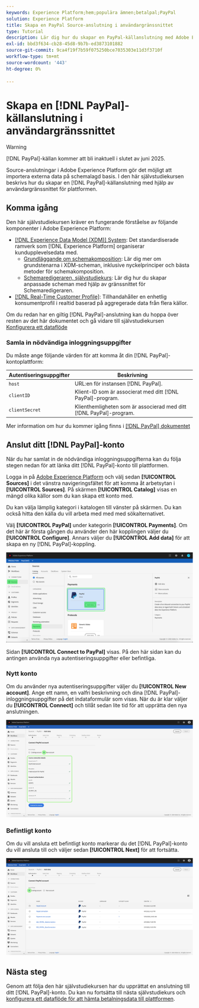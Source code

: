```yaml
---
keywords: Experience Platform;hem;populära ämnen;betalpal;PayPal
solution: Experience Platform
title: Skapa en PayPal Source-anslutning i användargränssnittet
type: Tutorial
description: Lär dig hur du skapar en PayPal-källanslutning med Adobe Experience Platform-gränssnittet.
exl-id: bbd3f634-cb28-45d8-9b7b-ed3873101882
source-git-commit: 9ca4f19f7b59f075250bce7035303e11d3f3710f
workflow-type: tm+mt
source-wordcount: '443'
ht-degree: 0%

---
```


# Skapa en [!DNL PayPal]-källanslutning i användargränssnittet

>[!WARNING]
>
>[!DNL PayPal]-källan kommer att bli inaktuell i slutet av juni 2025.

Source-anslutningar i Adobe Experience Platform gör det möjligt att importera externa data på schemalagd basis. I den här självstudiekursen beskrivs hur du skapar en [!DNL PayPal]-källanslutning med hjälp av användargränssnittet för plattformen.

## Komma igång

Den här självstudiekursen kräver en fungerande förståelse av följande komponenter i Adobe Experience Platform:

* [[!DNL Experience Data Model (XDM)] System](../../../../../xdm/home.md): Det standardiserade ramverk som [!DNL Experience Platform] organiserar kundupplevelsedata med.
   * [Grundläggande om schemakomposition](../../../../../xdm/schema/composition.md): Lär dig mer om grundstenarna i XDM-scheman, inklusive nyckelprinciper och bästa metoder för schemakomposition.
   * [Schemaredigeraren, självstudiekurs](../../../../../xdm/tutorials/create-schema-ui.md): Lär dig hur du skapar anpassade scheman med hjälp av gränssnittet för Schemaredigeraren.
* [[!DNL Real-Time Customer Profile]](../../../../../profile/home.md): Tillhandahåller en enhetlig konsumentprofil i realtid baserad på aggregerade data från flera källor.

Om du redan har en giltig [!DNL PayPal]-anslutning kan du hoppa över resten av det här dokumentet och gå vidare till självstudiekursen [Konfigurera ett dataflöde](../../dataflow/payments.md)

### Samla in nödvändiga inloggningsuppgifter

Du måste ange följande värden för att komma åt din [!DNL PayPal]-kontoplattform:

| Autentiseringsuppgifter | Beskrivning |
| ---------- | ----------- |
| `host` | URL:en för instansen [!DNL PayPal]. |
| `clientID` | Klient-ID som är associerat med ditt [!DNL PayPal]-program. |
| `clientSecret` | Klienthemligheten som är associerad med ditt [!DNL PayPal]-program. |

Mer information om hur du kommer igång finns i [[!DNL PayPal] dokumentet](https://developer.paypal.com/docs/api/overview/#get-credentials)

## Anslut ditt [!DNL PayPal]-konto

När du har samlat in de nödvändiga inloggningsuppgifterna kan du följa stegen nedan för att länka ditt [!DNL PayPal]-konto till plattformen.

Logga in på [Adobe Experience Platform](https://platform.adobe.com) och välj sedan **[!UICONTROL Sources]** i det vänstra navigeringsfältet för att komma åt arbetsytan i **[!UICONTROL Sources]**. På skärmen **[!UICONTROL Catalog]** visas en mängd olika källor som du kan skapa ett konto med.

Du kan välja lämplig kategori i katalogen till vänster på skärmen. Du kan också hitta den källa du vill arbeta med med med sökalternativet.

Välj **[!UICONTROL PayPal]** under kategorin **[!UICONTROL Payments]**. Om det här är första gången du använder den här kopplingen väljer du **[!UICONTROL Configure]**. Annars väljer du **[!UICONTROL Add data]** för att skapa en ny [!DNL PayPal]-koppling.

![katalog](../../../../images/tutorials/create/paypal/catalog.png)

Sidan **[!UICONTROL Connect to PayPal]** visas. På den här sidan kan du antingen använda nya autentiseringsuppgifter eller befintliga.

### Nytt konto

Om du använder nya autentiseringsuppgifter väljer du **[!UICONTROL New account]**. Ange ett namn, en valfri beskrivning och dina [!DNL PayPal]-inloggningsuppgifter på det indataformulär som visas. När du är klar väljer du **[!UICONTROL Connect]** och tillåt sedan lite tid för att upprätta den nya anslutningen.

![anslut](../../../../images/tutorials/create/paypal/connect.png)

### Befintligt konto

Om du vill ansluta ett befintligt konto markerar du det [!DNL PayPal]-konto du vill ansluta till och väljer sedan **[!UICONTROL Next]** för att fortsätta.

![befintlig](../../../../images/tutorials/create/paypal/existing.png)

## Nästa steg

Genom att följa den här självstudiekursen har du upprättat en anslutning till ditt [!DNL PayPal]-konto. Du kan nu fortsätta till nästa självstudiekurs och [konfigurera ett dataflöde för att hämta betalningsdata till plattformen](../../dataflow/payments.md).

